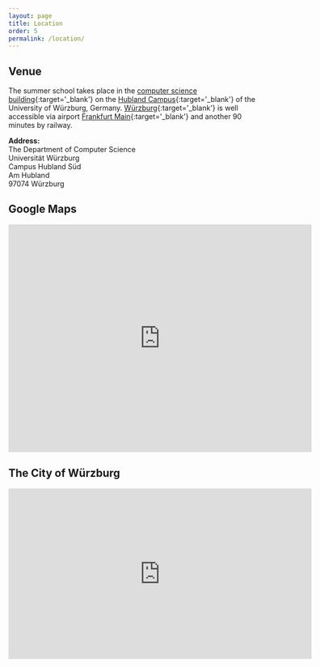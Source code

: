 ```yaml
---
layout: page
title: Location
order: 5
permalink: /location/
---
```


## Venue

The summer school takes place in the [computer science building](http://www.mathematik-informatik.uni-wuerzburg.de/en/sonstiges/directions_maps/faculty_of_mathematics_and_computer_science/computer_science_building/){:target='_blank'} on the [Hubland Campus](http://www.mathematik-informatik.uni-wuerzburg.de/en/sonstiges/directions_maps/map_campus_hubland/){:target='_blank'} of the University of W&uuml;rzburg, Germany. [W&uuml;rzburg](http://www.mathematik-informatik.uni-wuerzburg.de/en/sonstiges/directions_maps/map_wuerzburg/){:target='_blank'} is well accessible via airport [Frankfurt Main](http://www.mathematik-informatik.uni-wuerzburg.de/en/sonstiges/directions_maps/map_germany/){:target='_blank'} and another 90 minutes by railway. 

**Address:**  
The Department of Computer Science  
Universität W&uuml;rzburg  
Campus Hubland S&uuml;d  
Am Hubland  
97074 W&uuml;rzburg  

## Google Maps

<iframe src="https://www.google.com/maps/embed?pb=!1m18!1m12!1m3!1d1288.1261391984376!2d9.9735263370636!3d49.78132057982641!2m3!1f0!2f0!3f0!3m2!1i1024!2i768!4f13.1!3m3!1m2!1s0x0000000000000000%3A0x0d9f5fae90842de5!2sInstitut+f%C3%BCr+Informatik!5e0!3m2!1sde!2sde!4v1436863377790" width="600" height="450" frameborder="0" style="border:0" allowfullscreen></iframe>

## The City of W&uuml;rzburg

<iframe width="600" height="337" src="https://www.youtube.com/embed/5rLWouLpHE8?iv_load_policy=3" frameborder="0" allowfullscreen></iframe>

